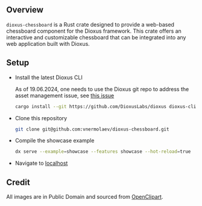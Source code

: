 ## Overview

`dioxus-chessboard` is a Rust crate designed to provide a web-based chessboard component
for the Dioxus framework. This crate offers an interactive and customizable chessboard
that can be integrated into any web application built with Dioxus.

## Setup

- Install the latest Dioxus CLI

  As of 19.06.2024, one needs to use the Dioxus git repo to address the asset management issue,
  see [this issue](https://github.com/DioxusLabs/dioxus/issues/2641)

  ```bash
  cargo install --git https://github.com/DioxusLabs/dioxus dioxus-cli
  ```

- Clone this repository
  ```bash
  git clone git@github.com:vnermolaev/dioxus-chessboard.git
  ```   

- Compile the showcase example
  ``` bash
  dx serve --example=showcase --features showcase --hot-reload=true
  ```

- Navigate to [localhost]( http://127.0.0.1:8080)

## Credit

All images are in Public Domain and sourced from [OpenClipart](https://openclipart.org/).